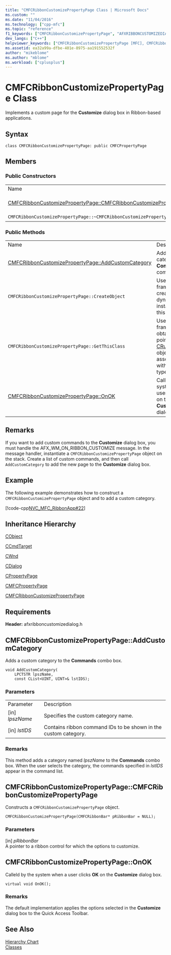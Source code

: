 ```yaml
---
title: "CMFCRibbonCustomizePropertyPage Class | Microsoft Docs"
ms.custom: ""
ms.date: "11/04/2016"
ms.technology: ["cpp-mfc"]
ms.topic: "reference"
f1_keywords: ["CMFCRibbonCustomizePropertyPage", "AFXRIBBONCUSTOMIZEDIALOG/CMFCRibbonCustomizePropertyPage", "AFXRIBBONCUSTOMIZEDIALOG/CMFCRibbonCustomizePropertyPage::CMFCRibbonCustomizePropertyPage", "AFXRIBBONCUSTOMIZEDIALOG/CMFCRibbonCustomizePropertyPage::AddCustomCategory", "AFXRIBBONCUSTOMIZEDIALOG/CMFCRibbonCustomizePropertyPage::OnOK"]
dev_langs: ["C++"]
helpviewer_keywords: ["CMFCRibbonCustomizePropertyPage [MFC], CMFCRibbonCustomizePropertyPage", "CMFCRibbonCustomizePropertyPage [MFC], AddCustomCategory", "CMFCRibbonCustomizePropertyPage [MFC], OnOK"]
ms.assetid: ea32a99a-dfbe-401e-8975-aa191552532f
author: "mikeblome"
ms.author: "mblome"
ms.workload: ["cplusplus"]
---
```

# CMFCRibbonCustomizePropertyPage Class
Implements a custom page for the **Customize** dialog box in Ribbon-based applications.  
  
## Syntax  
  
```  
class CMFCRibbonCustomizePropertyPage: public CMFCPropertyPage  
```  
  
## Members  
  
### Public Constructors  
  
|||  
|-|-|  
|Name|Description|  
|[CMFCRibbonCustomizePropertyPage::CMFCRibbonCustomizePropertyPage](#cmfcribboncustomizepropertypage)|Constructs a `CMFCRibbonCustomizePropertyPage` object.|  
|`CMFCRibbonCustomizePropertyPage::~CMFCRibbonCustomizePropertyPage`|Destructor.|  
  
### Public Methods  
  
|||  
|-|-|  
|Name|Description|  
|[CMFCRibbonCustomizePropertyPage::AddCustomCategory](#addcustomcategory)|Adds a custom category to the **Commands** combo box.|  
|`CMFCRibbonCustomizePropertyPage::CreateObject`|Used by the framework to create a dynamic instance of this class type.|  
|`CMFCRibbonCustomizePropertyPage::GetThisClass`|Used by the framework to obtain a pointer to the [CRuntimeClass](../../mfc/reference/cruntimeclass-structure.md) object that is associated with this class type.|  
|[CMFCRibbonCustomizePropertyPage::OnOK](#onok)|Called by the system when a user clicks **OK** on the **Customize** dialog box.|  
  
## Remarks  
 If you want to add custom commands to the **Customize** dialog box, you must handle the AFX_WM_ON_RIBBON_CUSTOMIZE message. In the message handler, instantiate a `CMFCRibbonCustomizePropertyPage` object on the stack. Create a list of custom commands, and then call `AddCustomCategory` to add the new page to the **Customize** dialog box.  
  
## Example  
 The following example demonstrates how to construct a `CMFCRibbonCustomizePropertyPage` object and to add a custom category.  
  
 [!code-cpp[NVC_MFC_RibbonApp#22](../../mfc/reference/codesnippet/cpp/cmfcribboncustomizepropertypage-class_1.cpp)]  
  
## Inheritance Hierarchy  
 [CObject](../../mfc/reference/cobject-class.md)  
  
 [CCmdTarget](../../mfc/reference/ccmdtarget-class.md)  
  
 [CWnd](../../mfc/reference/cwnd-class.md)  
  
 [CDialog](../../mfc/reference/cdialog-class.md)  
  
 [CPropertyPage](../../mfc/reference/cpropertypage-class.md)  
  
 [CMFCPropertyPage](../../mfc/reference/cmfcpropertypage-class.md)  
  
 [CMFCRibbonCustomizePropertyPage](../../mfc/reference/cmfcribboncustomizepropertypage-class.md)  
  
## Requirements  
 **Header:** afxribboncustomizedialog.h  
  
##  <a name="addcustomcategory"></a>  CMFCRibbonCustomizePropertyPage::AddCustomCategory  
 Adds a custom category to the **Commands** combo box.  
  
```  
void AddCustomCategory(
    LPCTSTR lpszName,  
    const CList<UINT, UINT>& lstIDS);
```  
  
### Parameters  
  
|||  
|-|-|  
|Parameter|Description|  
|[in] *lpszName*|Specifies the custom category name.|  
|[in] *lstIDS*|Contains ribbon command IDs to be shown in the custom category.|  
  
### Remarks  
 This method adds a category named *lpszName* to the **Commands** combo box. When the user selects the category, the commands specified in *lstIDS* appear in the command list.  
  
##  <a name="cmfcribboncustomizepropertypage"></a>  CMFCRibbonCustomizePropertyPage::CMFCRibbonCustomizePropertyPage  
 Constructs a `CMFCRibbonCustomizePropertyPage` object.  
  
```  
CMFCRibbonCustomizePropertyPage(CMFCRibbonBar* pRibbonBar = NULL);
```  
  
### Parameters  
 [in] *pRibbonBar*  
 A pointer to a ribbon control for which the options to customize.  
  
##  <a name="onok"></a>  CMFCRibbonCustomizePropertyPage::OnOK  
 Calleld by the system when a user clicks **OK** on the **Customize** dialog box.  
  
```  
virtual void OnOK();
```  
  
### Remarks  
 The default implementation applies the options selected in the **Customize** dialog box to the Quick Access Toolbar.  
  
## See Also  
 [Hierarchy Chart](../../mfc/hierarchy-chart.md)   
 [Classes](../../mfc/reference/mfc-classes.md)

